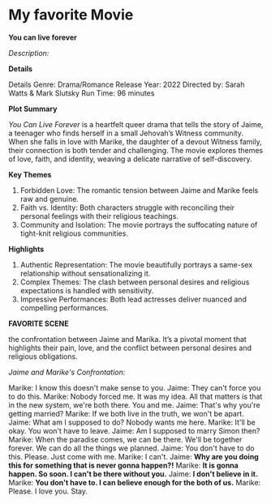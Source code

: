 # My favorite Movie

**You can live forever**

*Description:*

**Details**

Details
Genre: Drama/Romance
Release Year: 2022
Directed by: Sarah Watts & Mark Slutsky
Run Time: 96 minutes

**Plot Summary**

*You Can Live Forever* is a heartfelt queer drama that tells the story of Jaime, a teenager who finds herself in a small Jehovah’s Witness community. When she falls in love with Marike, the daughter of a devout Witness family, their connection is both tender and challenging. The movie explores themes of love, faith, and identity, weaving a delicate narrative of self-discovery.

**Key Themes**
1. Forbidden Love: The romantic tension between Jaime and Marike feels raw and genuine.
2. Faith vs. Identity: Both characters struggle with reconciling their personal feelings with their religious teachings.
3. Community and Isolation: The movie portrays the suffocating nature of tight-knit religious communities.

**Highlights**
1. Authentic Representation: The movie beautifully portrays a same-sex relationship without sensationalizing it.
2. Complex Themes: The clash between personal desires and religious expectations is handled with sensitivity.
3. Impressive Performances: Both lead actresses deliver nuanced and compelling performances.

**FAVORITE SCENE**

the confrontation between Jaime and Marika. It’s a pivotal moment that highlights their pain, love, and the conflict between personal desires and religious obligations.

*Jaime and Marike's Confrontation:*

Marike: I know this doesn't make sense to you.
Jaime: They can't force you to do this.
Marike: Nobody forced me. It was my idea. All that matters is that in the new system, we're both there. You and me.
Jaime: That's why you're getting married?
Marike: If we both live in the truth, we won't be apart.
Jaime: What am I supposed to do? Nobody wants me here.
Marike: It'll be okay. You won't have to leave.
Jaime: Am I supposed to marry Simon then?
Marike: When the paradise comes, we can be there. We'll be together forever. We can do all the things we planned.
Jaime: You don't have to do this. Please. Just come with me.
Marike: I can't.
Jaime: **Why are you doing this for something that is never gonna happen?!**
Marike: **It is gonna happen. So soon. I can't be there without you.**
Jaime: **I don't believe in it.**
Marike: **You don't have to. I can believe enough for the both of us.**
Marike: Please. I love you. Stay.

